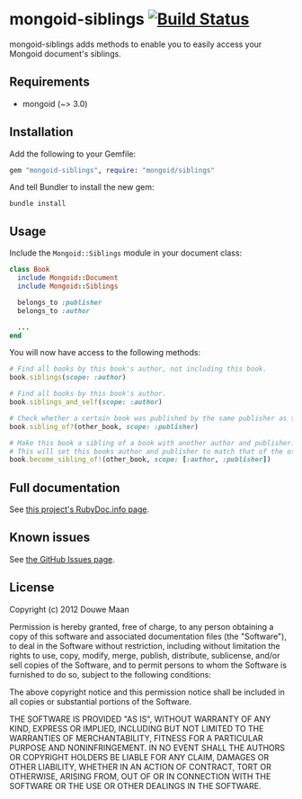 # mongoid-siblings [![Build Status](https://secure.travis-ci.org/DouweM/mongoid-siblings.png?branch=master)](http://travis-ci.org/DouweM/mongoid-siblings)

mongoid-siblings adds methods to enable you to easily access your Mongoid 
document's siblings.

## Requirements

* mongoid (~> 3.0)

## Installation

Add the following to your Gemfile:

```ruby
gem "mongoid-siblings", require: "mongoid/siblings"
```

And tell Bundler to install the new gem:

```
bundle install
```

## Usage

Include the `Mongoid::Siblings` module in your document class:

```ruby
class Book
  include Mongoid::Document
  include Mongoid::Siblings

  belongs_to :publisher
  belongs_to :author

  ...
end
```

You will now have access to the following methods:

```ruby
# Find all books by this book's author, not including this book.
book.siblings(scope: :author)

# Find all books by this book's author.
book.siblings_and_self(scope: :author)

# Check whether a certain book was published by the same publisher as this book.
book.sibling_of?(other_book, scope: :publisher)

# Make this book a sibling of a book with another author and publisher.
# This will set this books author and publisher to match that of the other book.
book.become_sibling_of!(other_book, scope: [:author, :publisher])
```

## Full documentation
See [this project's RubyDoc.info page](http://rubydoc.info/github/DouweM/mongoid-siblings/master/frames).

## Known issues
See [the GitHub Issues page](https://github.com/DouweM/mongoid-siblings/issues).

## License
Copyright (c) 2012 Douwe Maan

Permission is hereby granted, free of charge, to any person obtaining
a copy of this software and associated documentation files (the
"Software"), to deal in the Software without restriction, including
without limitation the rights to use, copy, modify, merge, publish,
distribute, sublicense, and/or sell copies of the Software, and to
permit persons to whom the Software is furnished to do so, subject to
the following conditions:

The above copyright notice and this permission notice shall be
included in all copies or substantial portions of the Software.

THE SOFTWARE IS PROVIDED "AS IS", WITHOUT WARRANTY OF ANY KIND,
EXPRESS OR IMPLIED, INCLUDING BUT NOT LIMITED TO THE WARRANTIES OF
MERCHANTABILITY, FITNESS FOR A PARTICULAR PURPOSE AND
NONINFRINGEMENT. IN NO EVENT SHALL THE AUTHORS OR COPYRIGHT HOLDERS BE
LIABLE FOR ANY CLAIM, DAMAGES OR OTHER LIABILITY, WHETHER IN AN ACTION
OF CONTRACT, TORT OR OTHERWISE, ARISING FROM, OUT OF OR IN CONNECTION
WITH THE SOFTWARE OR THE USE OR OTHER DEALINGS IN THE SOFTWARE.
